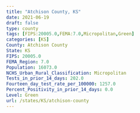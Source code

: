 ```yaml
---
title: "Atchison County, KS"
date: 2021-06-19
draft: false
type: county
tags: [FIPS:20005.0,FEMA:7.0,Micropolitan,Green]
categories: [KS]
County: Atchison County
State: KS
FIPS: 20005.0
FEMA_Region: 7.0
Population: 16073.0
NCHS_Urban_Rural_Classification: Micropolitan
Tests_in_prior_14_days: 202.0
Fourteen_day_test_rate_per_100000: 1257.0
Percent_Positivity_in_prior_14_days: 0.0
Level: Green
url: /states/KS/atchison-county
---
```



